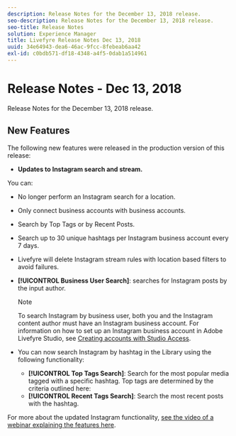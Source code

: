 ```yaml
---
description: Release Notes for the December 13, 2018 release.
seo-description: Release Notes for the December 13, 2018 release.
seo-title: Release Notes
solution: Experience Manager
title: Livefyre Release Notes Dec 13, 2018
uuid: 34e64943-dea6-46ac-9fcc-8febeab6aa42
exl-id: c0bdb571-df18-4348-a4f5-0dab1a514961
---
```

# Release Notes - Dec 13, 2018

Release Notes for the December 13, 2018 release.

## New Features

The following new features were released in the production version of this release:

* **Updates to Instagram search and stream.**

You can:

* No longer perform an Instagram search for a location.
* Only connect business accounts with business accounts.
* Search by Top Tags or by Recent Posts.
* Search up to 30 unique hashtags per Instagram business account every 7 days.

* Livefyre will delete Instagram stream rules with location based filters to avoid failures.
* **[!UICONTROL Business User Search]**: searches for Instagram posts by the input author.

  >[!NOTE]
  >
  >To search Instagram by business user, both you and the Instagram content author must have an Instagram business account. For information on how to set up an Instagram business account in Adobe Livefyre Studio, see [Creating accounts with Studio Access](/help/using/c-users-creating-accounts-with-studio-access/t-configure-social-accout-instagram/c-about-instagram-accounts.md#c_about_instagram_accounts).

* You can now search Instagram by hashtag in the Library using the following functionality:

  * **[!UICONTROL Top Tags Search]**: Search for the most popular media tagged with a specific hashtag. Top tags are determined by the criteria outlined here: [](https://developers.facebook.com/docs/instagram-api/reference/hashtag/top-media)
  * **[!UICONTROL Recent Tags Search]**: Search the most recent posts with the hashtag.

For more about the updated Instagram functionality, [see the video of a webinar explaining the features here](https://youtu.be/wRkGc3obaOA).
